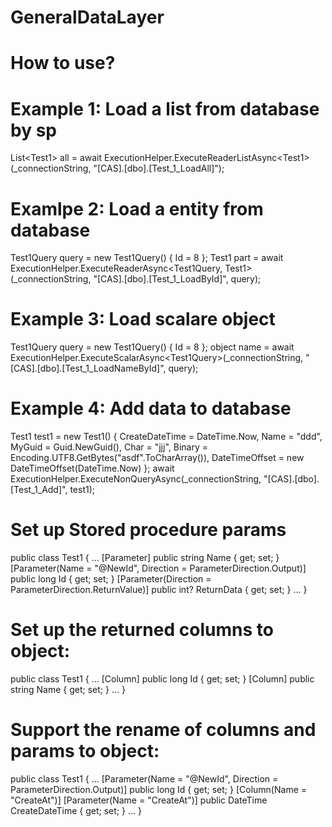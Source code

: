 # GeneralDataLayer
# How to use?
# Example 1: Load a list from database by sp
  List\<Test1\> all = await ExecutionHelper.ExecuteReaderListAsync\<Test1\>(_connectionString, "[CAS].[dbo].[Test_1_LoadAll]");

# Examlpe 2: Load a entity from database
  Test1Query query = new Test1Query()
  {
      Id = 8
  };
  Test1 part = await ExecutionHelper.ExecuteReaderAsync\<Test1Query, Test1\>(_connectionString, "[CAS].[dbo].[Test_1_LoadById]", query);

# Example 3: Load scalare object
  Test1Query query = new Test1Query()
  {
      Id = 8
  };
  object name = await ExecutionHelper.ExecuteScalarAsync\<Test1Query\>(_connectionString, "[CAS].[dbo].[Test_1_LoadNameById]", query);
  
# Example 4: Add data to database
  Test1 test1 = new Test1()
  {
      CreateDateTime = DateTime.Now,
      Name = "ddd",
      MyGuid = Guid.NewGuid(),
      Char = "jjj",
      Binary = Encoding.UTF8.GetBytes("asdf".ToCharArray()),
      DateTimeOffset = new DateTimeOffset(DateTime.Now)
  };
  await ExecutionHelper.ExecuteNonQueryAsync(_connectionString, "[CAS].[dbo].[Test_1_Add]", test1);
  
# Set up Stored procedure params
public class Test1
{
    ...
    [Parameter]
    public string Name { get; set; }
    [Parameter(Name = "@NewId", Direction = ParameterDirection.Output)]
    public long Id { get; set; }
    [Parameter(Direction = ParameterDirection.ReturnValue)]
    public int? ReturnData { get; set; }
    ...
}

# Set up the returned columns to object:
public class Test1
{
    ...
    [Column]
    public long Id { get; set; }
    [Column]
    public string Name { get; set; }
    ...
}

# Support the rename of columns and params to object:
public class Test1
{
    ...
    [Parameter(Name = "@NewId", Direction = ParameterDirection.Output)]
    public long Id { get; set; }
    [Column(Name = "CreateAt")]
    [Parameter(Name = "CreateAt")]
    public DateTime CreateDateTime { get; set; }
    ...
}
